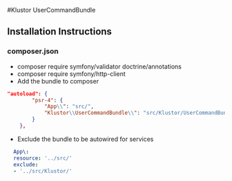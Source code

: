 #Klustor UserCommandBundle

## Installation Instructions
### composer.json
- composer require symfony/validator doctrine/annotations
- composer require symfony/http-client
- Add the bundle to composer

```json
"autoload": {
        "psr-4": {
            "App\\": "src/",
            "Klustor\\UserCommandBundle\\": "src/Klustor/UserCommandBundle/"
        }
    },
```

- Exclude the bundle to be autowired for services
```yaml
  App\:
  resource: '../src/'
  exclude:
  - '../src/Klustor/'
```